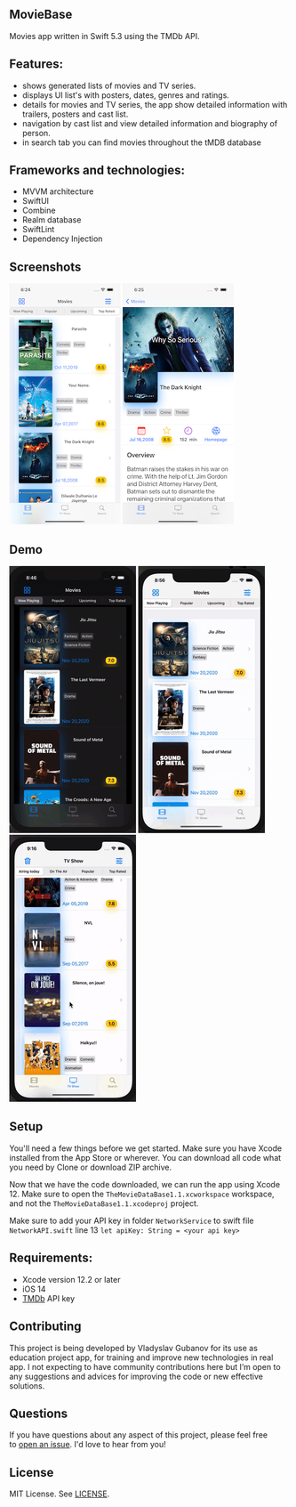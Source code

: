 ## MovieBase
Movies app written in Swift 5.3 using the TMDb API.

## Features:
- shows generated lists of movies and TV series.
- displays UI list's with posters, dates, genres and ratings.
- details for movies and TV series, the app show detailed information with trailers, posters and cast list.
- navigation by cast list and view detailed information and biography of person.
- in search tab you can find movies throughout the tMDB database

## Frameworks and technologies:
- MVVM architecture
- SwiftUI
- Combine
- Realm database
- SwiftLint
- Dependency Injection

## Screenshots
![alt text](https://github.com/Glaver/MovieBase/blob/master/PreviewPresentation/shot2.png?raw=true "Movie list")
![alt text](https://github.com/Glaver/MovieBase/blob/master/PreviewPresentation/shot1.png?raw=true "Detail shot Joker")

## Demo
![alt text](https://github.com/Glaver/MovieBase/blob/master/PreviewPresentation/dark1.gif?raw=true "Dark Mode, Movies and Details")
![alt text](https://github.com/Glaver/MovieBase/blob/master/PreviewPresentation/gridAndFilters.gif?raw=true "Grid vs Filtering")
![alt text](https://github.com/Glaver/MovieBase/blob/master/PreviewPresentation/search.gif?raw=true "TV Show vs Search")

## Setup
You'll need a few things before we get started. Make sure you have Xcode installed from the App Store or wherever. You can download all code what you need by Clone or download ZIP archive. 

Now that we have the code downloaded, we can run the app using Xcode 12. Make sure to open the `TheMovieDataBase1.1.xcworkspace` workspace, and not the `TheMovieDataBase1.1.xcodeproj` project.

Make sure to add your API key in folder `NetworkService` 
to swift file  `NetworkAPI.swift` 
line 13 `let apiKey: String = <your api key>` 

## Requirements:
- Xcode version 12.2 or later
- iOS 14
- [TMDb](https://developers.themoviedb.org/3/getting-started/introduction) API key

## Contributing
This project is being developed by Vladyslav Gubanov for its use as education project app, for training and improve new technologies in real app. I not expecting to have community contributions here but I’m open to any suggestions and advices for improving the code or new effective solutions.

## Questions
If you have questions about any aspect of this project, please feel free to [open an issue](https://github.com/glaver/movieBase/issues/new). I'd love to hear from you!

## License
MIT License. See [LICENSE](https://github.com/Glaver/MovieBase/blob/master/LICENSE.txt).

